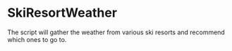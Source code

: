 # SkiResortWeather
The script will gather the weather from various ski resorts and recommend which ones to go to. 
